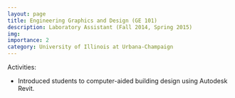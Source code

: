 ```yaml
---
layout: page
title: Engineering Graphics and Design (GE 101)
description: Laboratory Assistant (Fall 2014, Spring 2015)
img: 
importance: 2
category: University of Illinois at Urbana-Champaign
---
```


<p>
Activities:
<ul style="list-style-type:disc;">
<li>	
	Introduced students to computer-aided building design using Autodesk Revit.
</li>
</ul>
</p>